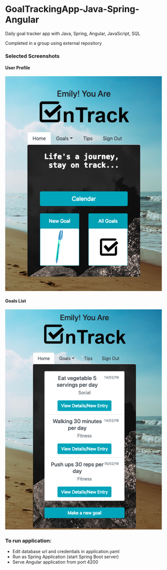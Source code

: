 # GoalTrackingApp-Java-Spring-Angular
Daily goal tracker app with Java, Spring, Angular, JavaScript, SQL

Completed in a group using external repository

### Selected Screenshots

#### User Profile
![user profile](https://raw.githubusercontent.com/emily-v/GoalTrackingApp-Java-Spring-Angular/master/project2-ontrackapp%20screenshots/user-home.png)


#### Goals List
![goals list](https://raw.githubusercontent.com/emily-v/GoalTrackingApp-Java-Spring-Angular/master/project2-ontrackapp%20screenshots/goals.png)


### To run application:
* Edit database url and credentials in application.yaml
* Run as Spring Application (start Spring Boot server)
* Serve Angular application from port 4200
